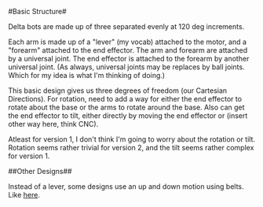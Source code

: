 #Basic Structure#

Delta bots are made up of three separated evenly at 120 deg increments.   

Each arm is made up of a "lever" (my vocab) attached to the motor, and a 
"forearm" attached to the end effector.  The arm and forearm are attached by
a universal joint.  The end effector is attached to the forearm by another
universal joint.  (As always, universal joints may be replaces by ball joints.
Which for my idea is what I'm thinking of doing.)
    
This basic design gives us three degrees of freedom (our Cartesian Directions).
For rotation, need to add a way for either the end effector to rotate about the
base or the arms to rotate around the base.  Also can get the end effector to
tilt, either directly by moving the end effector or (insert other way here,
think CNC).    
   
Atleast for version 1, I don't think I'm going to worry about the rotation
or tilt.  Rotation seems rather trivial for version 2, and the tilt seems 
rather complex for version 1.

##Other Designs##

Instead of a lever, some designs use an up and down motion using belts. Like
[here](https://www.youtube.com/watch?v=AYs6jASd_Ww).   


